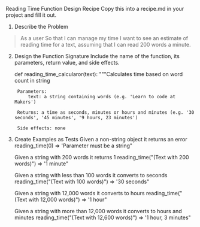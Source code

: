 Reading Time Function Design Recipe
Copy this into a recipe.md in your project and fill it out.

1. Describe the Problem
> As a user
> So that I can manage my time
> I want to see an estimate of reading time for a text, assuming that I can read 200 words a minute.

2. Design the Function Signature
Include the name of the function, its parameters, return value, and side effects.

    def reading_time_calcularor(text):
        """Calculates time based on word count in string

        Parameters:
            text: a string containing words (e.g. 'Learn to code at Makers')

        Returns: a time as seconds, minutes or hours and minutes (e.g. '30 seconds', '45 minutes', '9 hours, 23 minutes')   

        Side effects: none

3. Create Examples as Tests
    Given a non-string object it returns an error
    reading_time(0) => 'Parameter must be a string"

    Given a string with 200 words it returns 1
    reading_time("(Text with 200 words)") => '1 minute"

    Given a string with less than 100 words it converts to seconds
    reading_time("(Text with 100 words)") => '30 seconds"

    Given a string with 12,000 words it converts to hours
    reading_time("(Text with 12,000 words)") => '1 hour"
    
    Given a string with more than 12,000 words it converts to hours and minutes
    reading_time("(Text with 12,600 words)") => '1 hour, 3 minutes"